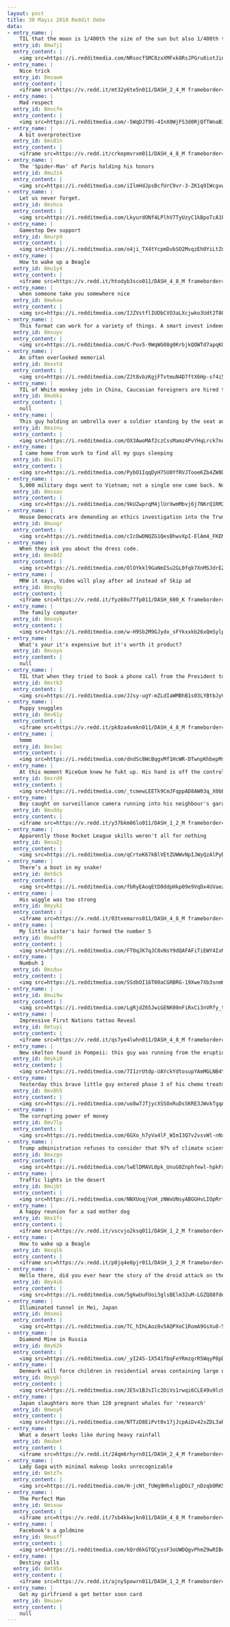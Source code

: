 ```yaml
---
layout: post
title: 30 Mayıs 2018 Reddit Debe
data:
- entry_name: |
    TIL that the moon is 1/400th the size of the sun but also 1/400th the distance from Earth which results in the moon and the sun being the same size in the sky, a coincidence not shared by any other known planet-moon combination.
  entry_id: 8mw7j1
  entry_content: |
    <img src=https://i.redditmedia.com/NRsocfSMC8zxXMFxk8RsJPGru8iotJinjKK-hmql2uU.jpg?s=9b48b065d41db2d8812b67008d2a85f3 frameborder=0>
- entry_name: |
    Nice trick
  entry_id: 8msawm
  entry_content: |
    <iframe src=https://v.redd.it/mt32y6te5n011/DASH_2_4_M frameborder=0></iframe>
- entry_name: |
    Mad respect
  entry_id: 8mvcfm
  entry_content: |
    <img src=https://i.redditmedia.com/-5WqDJT9S-4InX0WjFS3d0RjQfTWnaBI8PRbBtIcISM.jpg?s=6ff341db765d41156a1986fec2197bde frameborder=0>
- entry_name: |
    A bit overprotective
  entry_id: 8ms81n
  entry_content: |
    <iframe src=https://v.redd.it/crkepmvrxm011/DASH_4_8_M frameborder=0></iframe>
- entry_name: |
    The 'Spider-Man' of Paris holding his honors
  entry_id: 8mu2z4
  entry_content: |
    <img src=https://i.redditmedia.com/iIlmHdJpsBcfUrC9vr-3-ZK1q9IWcgvwuaHN4S7qw0o.jpg?s=9f8ded29e16489bbae98ae8ec50890d9 frameborder=0>
- entry_name: |
    Let us never forget.
  entry_id: 8mshca
  entry_content: |
    <img src=https://i.redditmedia.com/LkyurdONf4LPlhV7TyUzyC1kBpoTcA1POWErCzX1NsY.jpg?s=40631e408d4e04ed1d784eb21120d155 frameborder=0>
- entry_name: |
    Gamestop Dev support
  entry_id: 8murp9
  entry_content: |
    <img src=https://i.redditmedia.com/o4ji_TX4tYcpmDvbSO2MvqzEh0YiLtZodzcGrR7Sfrc.jpg?s=d55b4dfd801e2e9992d9b74d9672848e frameborder=0>
- entry_name: |
    How to wake up a Beagle
  entry_id: 8mu1y4
  entry_content: |
    <iframe src=https://v.redd.it/htodyb3sco011/DASH_4_8_M frameborder=0></iframe>
- entry_name: |
    when someone take you somewhere nice
  entry_id: 8mwkxw
  entry_content: |
    <img src=https://i.redditmedia.com/IJZVstflIUDbCVO3aLXcjwko3Udt2T801p3ps6adM6o.jpg?s=f408e7a97ab9a8bffcab1173aa12e6c8 frameborder=0>
- entry_name: |
    This format can work for a variety of things. A smart invest indeed!
  entry_id: 8msuyv
  entry_content: |
    <img src=https://i.redditmedia.com/C-Pov5-9WqWG08g0KrbjkQOWTd7apqKQVBhb3jyLfmM.jpg?s=431d2791afd2d174691989dae5f8fc97 frameborder=0>
- entry_name: |
    An often overlooked memorial
  entry_id: 8mxxtd
  entry_content: |
    <img src=https://i.redditmedia.com/ZJt8vbzKgjFTvtmuN4D7ftX6Hp-sf4i5ohk0JkHMk0E.jpg?s=bb286b736ca8103f4673aba1c7a9b85c frameborder=0>
- entry_name: |
    TIL of White monkey jobs in China, Caucasian foreigners are hired to stand around and pretend to be a employee of the chinese company or representative of a international company to increase the value of the Chinese company
  entry_id: 8mu6ki
  entry_content: |
    null
- entry_name: |
    This guy holding an umbrella over a soldier standing by the seat and plaque dedicated to the 92,000+ unaccounted for American soldiers since WWI
  entry_id: 8msznu
  entry_content: |
    <img src=https://i.redditmedia.com/OX3AwoMAf2czCssMamz4PvYHqLrck7nqII4WNhbJBqo.jpg?s=5ade26694a7c878fd831c4bcb983c3c0 frameborder=0>
- entry_name: |
    I came home from work to find all my guys sleeping
  entry_id: 8mul71
  entry_content: |
    <img src=https://i.redditmedia.com/PybO1IqqDyH7SU0YfRVJTooeKZb4ZW8D4wg9QvzM_yI.jpg?s=774bed86a108389b540a574bd58cd3a7 frameborder=0>
- entry_name: |
    5,000 military dogs went to Vietnam; not a single one came back. Now there is a memorial to honor them.
  entry_id: 8msxav
  entry_content: |
    <img src=https://i.redditmedia.com/9kUZwprqM4jlUrXwmMbvj6j7NKrQ1RM2E0tL1APAsys.jpg?s=a9bfc4ffda193ea06fa046cd9f72f54d frameborder=0>
- entry_name: |
    House Democrats are demanding an ethics investigation into the Trump Organization and a Chinese loan
  entry_id: 8muogr
  entry_content: |
    <img src=https://i.redditmedia.com/cIcOwDNQZG1QesBhwvXpI-ElAm4_FKEMacOIINmep_A.jpg?s=a6abcaa2da61537cfabf788966c289ed frameborder=0>
- entry_name: |
    When they ask you about the dress code.
  entry_id: 8ms8d2
  entry_content: |
    <img src=https://i.redditmedia.com/OlOYkkl9GaNmISu2GL0fqk7XnMSJdrEZHXpq8zmNqb4.jpg?s=08e341fc3fdf2d292fe631c03ab296c8 frameborder=0>
- entry_name: |
    MRW it says, Video will play after ad instead of Skip ad
  entry_id: 8mvg9p
  entry_content: |
    <iframe src=https://v.redd.it/fyz60o77fp011/DASH_600_K frameborder=0></iframe>
- entry_name: |
    The family computer
  entry_id: 8msoyk
  entry_content: |
    <img src=https://i.redditmedia.com/w-H9Sb2M9GJydx_sFYkxxkb26xQmSylpTe1uSyGfBOo.jpg?s=8eb80fec84f7dd9d93034a615922b448 frameborder=0>
- entry_name: |
    What's your it's expensive but it's worth it product?
  entry_id: 8mvoyo
  entry_content: |
    null
- entry_name: |
    TIL that when they tried to book a phone call from the President to inform Sgt Dakota Meyer that he had been approved for the Medal of Honor, White House staff were told he was working a construction job and to call back during his lunch hour.
  entry_id: 8mstk3
  entry_content: |
    <img src=https://i.redditmedia.com/JJsy-ugY-mZLdIaWMBhB1s03LYBtbJyV5PoDPvS1JZU.jpg?s=5ed3c115b84e79b762d60c5a4c72e3fc frameborder=0>
- entry_name: |
    Puppy snuggles
  entry_id: 8mv61y
  entry_content: |
    <iframe src=https://v.redd.it/pk8za4vmkn011/DASH_4_8_M frameborder=0></iframe>
- entry_name: |
    hmmm
  entry_id: 8mv1wc
  entry_content: |
    <img src=https://i.redditmedia.com/dndSc8WcBqgvMf1HcWR-DTwnpKhbepMs_j4iwV_v7yM.jpg?s=9f70e8f800d8e0a455f49282069a6b97 frameborder=0>
- entry_name: |
    At this moment RiceGum knew he fukt up. His hand is off the controller but not on the hand cam. This post is late but better late than never.
  entry_id: 8msrd9
  entry_content: |
    <img src=https://i.redditmedia.com/_tcmewLEETk9CmJFqppAD8AW03q_X0bBaJaw4BlxuBk.jpg?s=308bda0746976a950fd5fec13c295366 frameborder=0>
- entry_name: |
    Boy caught on surveillance camera running into his neighbour's garage to hug their dog.
  entry_id: 8muddy
  entry_content: |
    <iframe src=https://v.redd.it/y37bkm86lo011/DASH_1_2_M frameborder=0></iframe>
- entry_name: |
    Apparently those Rocket League skills weren't all for nothing
  entry_id: 8mso2j
  entry_content: |
    <img src=https://i.redditmedia.com/qCrteK67kBlVEtZUWWvNpIJWyQzAlPyDzAf1_6qMV3U.gif?fm=jpg&s=e4cc7030da772fda244fb0f1c46750cc frameborder=0>
- entry_name: |
    There’s a boot in my snake!
  entry_id: 8mt6c5
  entry_content: |
    <img src=https://i.redditmedia.com/fbRyEAoqEtD0ddpHkp09e9VqDx4UVaezioJR-8yKOvs.jpg?s=3dd0e4f0f261b854a5d9a474e4b5dce8 frameborder=0>
- entry_name: |
    His wiggle was too strong
  entry_id: 8myyk1
  entry_content: |
    <iframe src=https://v.redd.it/03txemarns011/DASH_4_8_M frameborder=0></iframe>
- entry_name: |
    My little sister's hair formed the number 5
  entry_id: 8mudf0
  entry_content: |
    <img src=https://i.redditmedia.com/FT0qJK7qJC8vNsY9dQAFAFiTiEWY4IxM09djv7AhBiE.jpg?s=189ff6100f7b80bdf6ccf4c133b26a42 frameborder=0>
- entry_name: |
    Numbuh 1
  entry_id: 8msdux
  entry_content: |
    <img src=https://i.redditmedia.com/SSdbOI16T00aCGRBRG-19Xwe7Xb3snmHs3COrASq_ws.jpg?s=679fbb3ff29a3a40d2fb5e3056e14554 frameborder=0>
- entry_name: |
  entry_id: 8mui9w
  entry_content: |
    <img src=https://i.redditmedia.com/LgRjdZ65JwiGENK00nFiRxCi3nVRfy_tnocij2NHphk.jpg?s=c52ddd0c7761beaae20e74725690212d frameborder=0>
- entry_name: |
    Impressive First Nations tattoo Reveal
  entry_id: 8mtuyi
  entry_content: |
    <iframe src=https://v.redd.it/qs7ye4lwhn011/DASH_4_8_M frameborder=0></iframe>
- entry_name: |
    New skelton found in Pompeii: this guy was running from the eruption, when a 300kg boulder hit him right in the face
  entry_id: 8myki0
  entry_content: |
    <img src=https://i.redditmedia.com/7I1zrUtdp-UAYckYdtosupYAmMGLNB4Yl_ZAujmezWA.jpg?s=b16fb1ee8da961e3baa6efd7b93b133f frameborder=0>
- entry_name: |
    Yesterday this brave little guy entered phase 3 of his chemo treatment
  entry_id: 8mv8h5
  entry_content: |
    <img src=https://i.redditmedia.com/uo8w7JTjycXSSOxRuDsSKRE3JWvkTgqACEnRN8XB5_E.jpg?s=d4192bdcdfb3152d52ed5a4ba107a78d frameborder=0>
- entry_name: |
    The corrupting power of money
  entry_id: 8mv7lp
  entry_content: |
    <img src=https://i.redditmedia.com/6GXo_h7yVa4lF_WImI3Q7v2vsvWl-nNxXDt0xLbImCc.png?s=db209ca7d503639c4b2914905a74d475 frameborder=0>
- entry_name: |
    Trump administration refuses to consider that 97% of climate scientists could be right
  entry_id: 8mxzgo
  entry_content: |
    <img src=https://i.redditmedia.com/lwElDMAVL0pk_UnuG0Znphfewl-hpkFxtEk5jRIw0jU.jpg?s=a120d69b71c0265794a1d2103bc3819e frameborder=0>
- entry_name: |
    Traffic lights in the desert
  entry_id: 8mujbt
  entry_content: |
    <img src=https://i.redditmedia.com/NNXUoqjVoH_zNWxUNsyABGGHvLIOpRrf6fuffGpf8DY.jpg?s=482d7c228e93ed9deb5700aea4249c40 frameborder=0>
- entry_name: |
    A happy reunion for a sad mother dog
  entry_id: 8mx1fs
  entry_content: |
    <iframe src=https://v.redd.it/vscvjo2ksq011/DASH_1_2_M frameborder=0></iframe>
- entry_name: |
    How to wake up a Beagle
  entry_id: 8mxqlk
  entry_content: |
    <iframe src=https://v.redd.it/p0jq4e0pjr011/DASH_1_2_M frameborder=0></iframe>
- entry_name: |
    Hello there, did you ever hear the story of the droid attack on the wookie's high ground?
  entry_id: 8my4i6
  entry_content: |
    <img src=https://i.redditmedia.com/5gkwUuFUoi3glsBElm32uM-LGZQ88fdezOlCCWleI9Y.jpg?s=7cbe62706d6539ea24f5596d31f9f7bc frameborder=0>
- entry_name: |
    Illuminated tunnel in Mei, Japan
  entry_id: 8mseo1
  entry_content: |
    <img src=https://i.redditmedia.com/TC_hIhLAoz8v5AQPXeC1RomA9GsXu8-5YsT8wdncgWQ.jpg?s=6a195da50f1997112f06cf36a5ac6598 frameborder=0>
- entry_name: |
    Diamond Mine in Russia
  entry_id: 8my62k
  entry_content: |
    <img src=https://i.redditmedia.com/_yI24S-1X541fbqFeYRmzgrR5WqyP8pD2M5DB8Cm354.jpg?s=64aeed707a73ff8c525cc664fc480461 frameborder=0>
- entry_name: |
    Denmark will force children in residential areas containing large numbers of immigrants to be educated about democracy, equality and major Danish holidays such as Christmas, the government said on Monday.
  entry_id: 8mygkl
  entry_content: |
    <img src=https://i.redditmedia.com/JE5v1BJsIlc2DiVs1rwqi6CLE49u9lcH1SVOoMRTF3k.jpg?s=4cb7ec0ff52613beffebf811899c3120 frameborder=0>
- entry_name: |
    Japan slaughters more than 120 pregnant whales for 'research'
  entry_id: 8mwoy0
  entry_content: |
    <img src=https://i.redditmedia.com/NTTzD8EiPvt0x17jJcpAiDv42xZDL3ahpsdO2X4TRAk.jpg?s=78c93f9d9a6b92a0abca1e2aa84e1965 frameborder=0>
- entry_name: |
    What a desert looks like during heavy rainfall
  entry_id: 8mubet
  entry_content: |
    <iframe src=https://v.redd.it/24qm6rhyrn011/DASH_2_4_M frameborder=0></iframe>
- entry_name: |
    Lady Gaga with minimal makeup looks unrecognizable
  entry_id: 8mtz7x
  entry_content: |
    <img src=https://i.redditmedia.com/H-jcNt_fUWg9HhxligDOi7_nDzqbORKSHpbpCqY95ec.jpg?s=960b5e7011c253d2562a186137fd6780 frameborder=0>
- entry_name: |
    The Perfect Man
  entry_id: 8msxuw
  entry_content: |
    <iframe src=https://v.redd.it/7sb4kkwjkn011/DASH_4_8_M frameborder=0></iframe>
- entry_name: |
    Facebook's a goldmine
  entry_id: 8musff
  entry_content: |
    <img src=https://i.redditmedia.com/kQrd6kGTQCyssF3oUWDQgvPhmZ9wRIBcleUgM_f6zhc.jpg?s=fe7ff65fd58cc3d6d1aabfa634c25ce9 frameborder=0>
- entry_name: |
    Destiny calls
  entry_id: 8mt85x
  entry_content: |
    <iframe src=https://v.redd.it/ajny5powrn011/DASH_1_2_M frameborder=0></iframe>
- entry_name: |
    Got my girlfriend a get better soon card
  entry_id: 8muiev
  entry_content: |
    null
---
```

